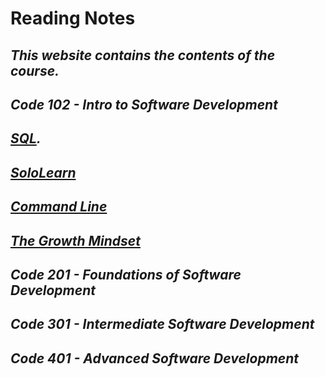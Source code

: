 # **Reading Notes**
## *This website contains the contents of the course.*
## *Code 102 - Intro to Software Development*
## *[SQL](https://github.com/hind-hb/reading-notes/blob/main/sql.md).*
## *[SoloLearn](https://github.com/hind-hb/reading-notes/blob/main/SoloLearn.md)*
## *[Command Line](https://github.com/hind-hb/reading-notes/blob/main/Command%20file.md)*
## *[The Growth Mindset](https://github.com/hind-hb/reading-notes/tree/main)*




## *Code 201 - Foundations of Software Development*

## *Code 301 - Intermediate Software Development*

## *Code 401 - Advanced Software Development*
